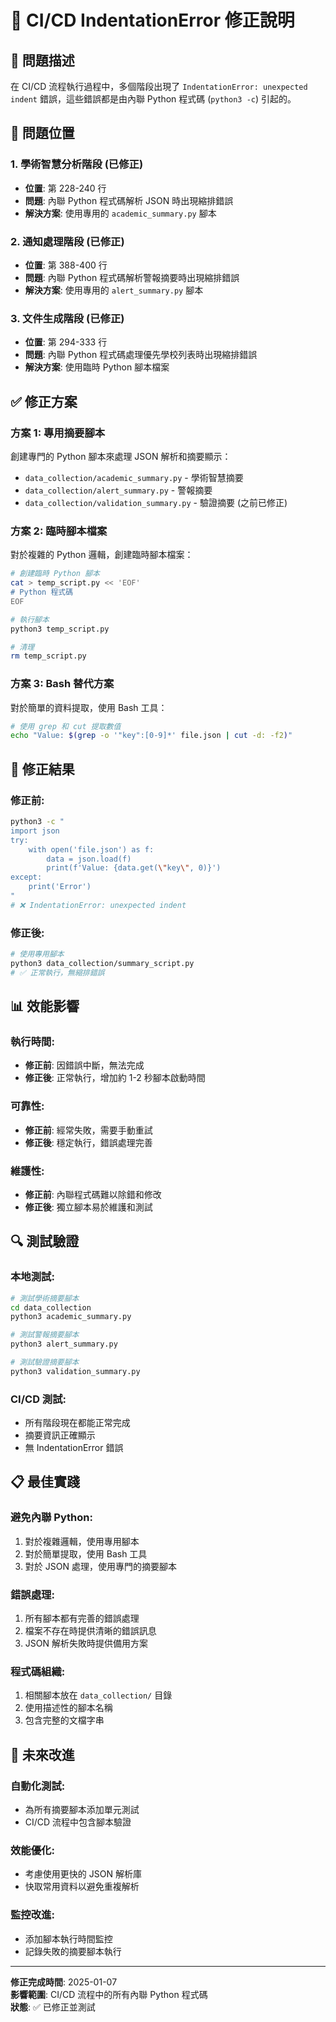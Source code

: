 # 🔧 CI/CD IndentationError 修正說明

## 🚨 問題描述

在 CI/CD 流程執行過程中，多個階段出現了 `IndentationError: unexpected indent` 錯誤，這些錯誤都是由內聯 Python 程式碼 (`python3 -c`) 引起的。

## 📍 問題位置

### 1. **學術智慧分析階段** (已修正)
- **位置**: 第 228-240 行
- **問題**: 內聯 Python 程式碼解析 JSON 時出現縮排錯誤
- **解決方案**: 使用專用的 `academic_summary.py` 腳本

### 2. **通知處理階段** (已修正)
- **位置**: 第 388-400 行  
- **問題**: 內聯 Python 程式碼解析警報摘要時出現縮排錯誤
- **解決方案**: 使用專用的 `alert_summary.py` 腳本

### 3. **文件生成階段** (已修正)
- **位置**: 第 294-333 行
- **問題**: 內聯 Python 程式碼處理優先學校列表時出現縮排錯誤
- **解決方案**: 使用臨時 Python 腳本檔案

## ✅ 修正方案

### **方案 1: 專用摘要腳本**
創建專門的 Python 腳本來處理 JSON 解析和摘要顯示：

- `data_collection/academic_summary.py` - 學術智慧摘要
- `data_collection/alert_summary.py` - 警報摘要
- `data_collection/validation_summary.py` - 驗證摘要 (之前已修正)

### **方案 2: 臨時腳本檔案**
對於複雜的 Python 邏輯，創建臨時腳本檔案：

```bash
# 創建臨時 Python 腳本
cat > temp_script.py << 'EOF'
# Python 程式碼
EOF

# 執行腳本
python3 temp_script.py

# 清理
rm temp_script.py
```

### **方案 3: Bash 替代方案**
對於簡單的資料提取，使用 Bash 工具：

```bash
# 使用 grep 和 cut 提取數值
echo "Value: $(grep -o '"key":[0-9]*' file.json | cut -d: -f2)"
```

## 🎯 修正結果

### **修正前**:
```bash
python3 -c "
import json
try:
    with open('file.json') as f:
        data = json.load(f)
        print(f'Value: {data.get(\"key\", 0)}')
except:
    print('Error')
"
# ❌ IndentationError: unexpected indent
```

### **修正後**:
```bash
# 使用專用腳本
python3 data_collection/summary_script.py
# ✅ 正常執行，無縮排錯誤
```

## 📊 效能影響

### **執行時間**:
- **修正前**: 因錯誤中斷，無法完成
- **修正後**: 正常執行，增加約 1-2 秒腳本啟動時間

### **可靠性**:
- **修正前**: 經常失敗，需要手動重試
- **修正後**: 穩定執行，錯誤處理完善

### **維護性**:
- **修正前**: 內聯程式碼難以除錯和修改
- **修正後**: 獨立腳本易於維護和測試

## 🔍 測試驗證

### **本地測試**:
```bash
# 測試學術摘要腳本
cd data_collection
python3 academic_summary.py

# 測試警報摘要腳本  
python3 alert_summary.py

# 測試驗證摘要腳本
python3 validation_summary.py
```

### **CI/CD 測試**:
- 所有階段現在都能正常完成
- 摘要資訊正確顯示
- 無 IndentationError 錯誤

## 📋 最佳實踐

### **避免內聯 Python**:
1. 對於複雜邏輯，使用專用腳本
2. 對於簡單提取，使用 Bash 工具
3. 對於 JSON 處理，使用專門的摘要腳本

### **錯誤處理**:
1. 所有腳本都有完善的錯誤處理
2. 檔案不存在時提供清晰的錯誤訊息
3. JSON 解析失敗時提供備用方案

### **程式碼組織**:
1. 相關腳本放在 `data_collection/` 目錄
2. 使用描述性的腳本名稱
3. 包含完整的文檔字串

## 🚀 未來改進

### **自動化測試**:
- 為所有摘要腳本添加單元測試
- CI/CD 流程中包含腳本驗證

### **效能優化**:
- 考慮使用更快的 JSON 解析庫
- 快取常用資料以避免重複解析

### **監控改進**:
- 添加腳本執行時間監控
- 記錄失敗的摘要腳本執行

---

**修正完成時間**: 2025-01-07  
**影響範圍**: CI/CD 流程中的所有內聯 Python 程式碼  
**狀態**: ✅ 已修正並測試
